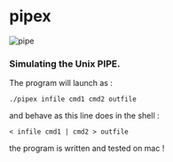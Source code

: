 # pipex

<!DOCTYPE html>
<html>

<img src="https://i.stack.imgur.com/7dtsi.png" alt="pipe">
  
<h3>Simulating the Unix PIPE.</h3> 

The program will launch as :
```shell
./pipex infile cmd1 cmd2 outfile
```
and behave as this line does in the shell :
```shell
< infile cmd1 | cmd2 > outfile
```
the program is written and tested on mac !
<html>
